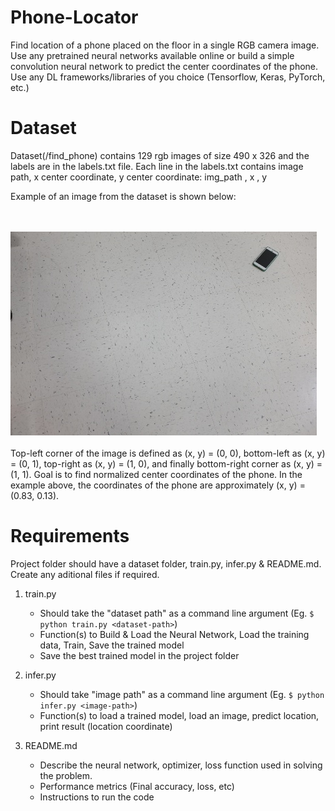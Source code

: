 # Phone-Locator

Find location of a phone placed on the floor in a single RGB camera image. Use any pretrained neural networks available online or build a simple convolution neural network to predict the center coordinates of the phone. Use any DL frameworks/libraries of you choice (Tensorflow, Keras, PyTorch, etc.)

# Dataset
Dataset(/find_phone) contains 129 rgb images of size 490 x 326 and the labels are in the labels.txt file. Each line in the labels.txt contains image path, x center coordinate, y center coordinate: img_path , x , y

Example of an image from the dataset is shown below:

<br /> <br />
<img src="find_phone/0.jpg">
<br /> <br />
Top-left corner of the image
is defined as (x, y) = (0, 0), bottom-left as (x, y) = (0, 1), top-right as (x, y) = (1, 0), and finally
bottom-right corner as (x, y) = (1, 1). Goal is to find normalized center coordinates
of the phone. In the example above, the coordinates of the phone are
approximately (x, y) = (0.83, 0.13).


# Requirements
Project folder should have a dataset folder, train.py, infer.py & README.md. Create any aditional files if required.

1. train.py 
   * Should take the "dataset path" as a command line argument (Eg. `$ python train.py <dataset-path>`)
   * Function(s) to Build & Load the Neural Network, Load the training data, Train, Save the trained model
   * Save the best trained model in the project folder
   
2. infer.py
    * Should take "image path" as a command line argument (Eg. `$ python infer.py <image-path>`)
    * Function(s) to load a trained model, load an image, predict location, print result (location coordinate)

3. README.md
    * Describe the neural network, optimizer, loss function used in solving the problem.
    * Performance metrics (Final accuracy, loss, etc)
    * Instructions to run the code



